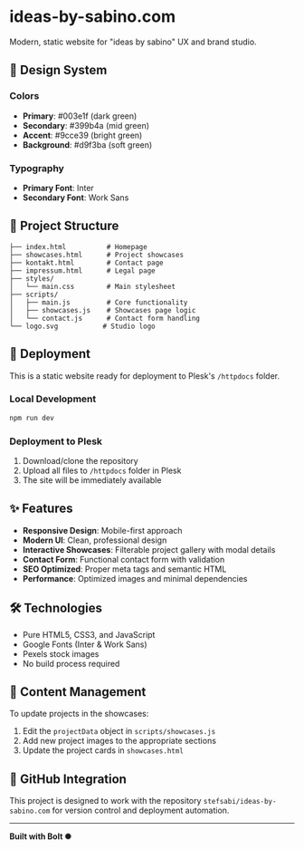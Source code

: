 # ideas-by-sabino.com

Modern, static website for "ideas by sabino" UX and brand studio.

## 🎨 Design System

### Colors
- **Primary**: #003e1f (dark green)
- **Secondary**: #399b4a (mid green)  
- **Accent**: #9cce39 (bright green)
- **Background**: #d9f3ba (soft green)

### Typography
- **Primary Font**: Inter
- **Secondary Font**: Work Sans

## 📁 Project Structure

```
├── index.html          # Homepage
├── showcases.html      # Project showcases
├── kontakt.html        # Contact page
├── impressum.html      # Legal page
├── styles/
│   └── main.css        # Main stylesheet
├── scripts/
│   ├── main.js         # Core functionality
│   ├── showcases.js    # Showcases page logic
│   └── contact.js      # Contact form handling
└── logo.svg           # Studio logo
```

## 🚀 Deployment

This is a static website ready for deployment to Plesk's `/httpdocs` folder.

### Local Development
```bash
npm run dev
```

### Deployment to Plesk
1. Download/clone the repository
2. Upload all files to `/httpdocs` folder in Plesk
3. The site will be immediately available

## ✨ Features

- **Responsive Design**: Mobile-first approach
- **Modern UI**: Clean, professional design
- **Interactive Showcases**: Filterable project gallery with modal details
- **Contact Form**: Functional contact form with validation
- **SEO Optimized**: Proper meta tags and semantic HTML
- **Performance**: Optimized images and minimal dependencies

## 🛠 Technologies

- Pure HTML5, CSS3, and JavaScript
- Google Fonts (Inter & Work Sans)
- Pexels stock images
- No build process required

## 📝 Content Management

To update projects in the showcases:
1. Edit the `projectData` object in `scripts/showcases.js`
2. Add new project images to the appropriate sections
3. Update the project cards in `showcases.html`

## 🔗 GitHub Integration

This project is designed to work with the repository `stefsabi/ideas-by-sabino.com` for version control and deployment automation.

---

**Built with Bolt ✺**